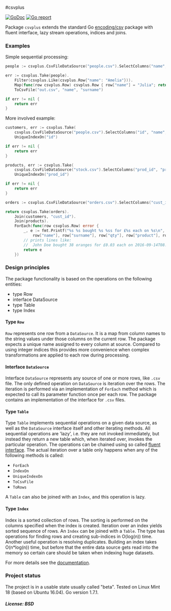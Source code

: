 #csvplus

[![GoDoc](https://godoc.org/github.com/maxim2266/csvplus?status.svg)](https://godoc.org/github.com/maxim2266/csvplus)
[![Go report](http://goreportcard.com/badge/maxim2266/csvplus)](http://goreportcard.com/report/maxim2266/csvplus)

Package `csvplus` extends the standard Go [encoding/csv](https://golang.org/pkg/encoding/csv/)
package with fluent interface, lazy stream operations, indices and joins.

### Examples

Simple sequential processing:
```Go
people := csvplus.CsvFileDataSource("people.csv").SelectColumns("name", "surname", "id")

err := csvplus.Take(people).
	Filter(csvplus.Like(csvplus.Row{"name": "Amelia"})).
	Map(func(row csvplus.Row) csvplus.Row { row["name"] = "Julia"; return row }).
	ToCsvFile("out.csv", "name", "surname")

if err != nil {
	return err
}
```

More involved example:
```Go
customers, err := csvplus.Take(
	csvplus.CsvFileDataSource("people.csv").SelectColumns("id", "name", "surname")).
	UniqueIndexOn("id")

if err != nil {
	return err
}

products, err := csvplus.Take(
	csvplus.CsvFileDataSource("stock.csv").SelectColumns("prod_id", "product", "price")).
	UniqueIndexOn("prod_id")

if err != nil {
	return err
}

orders := csvplus.CsvFileDataSource("orders.csv").SelectColumns("cust_id", "prod_id", "qty", "ts")

return csvplus.Take(orders).
	Join(customers, "cust_id").
	Join(products).
	ForEach(func(row csvplus.Row) error {
		_, e := fmt.Printf("%s %s bought %s %ss for £%s each on %s\n",
			row["name"], row["surname"], row["qty"], row["product"], row["price"], row["ts"])
		// prints lines like:
		//	John Doe bought 38 oranges for £0.03 each on 2016-09-14T08:48:22+01:00
		return e
	})
```

### Design principles

The package functionality is based on the operations on the following entities:
- type Row
- interface DataSource
- type Table
- type Index

#### Type `Row`
`Row` represents one row from a `DataSource`. It is a map from column names
to the string values under those columns on the current row. The package expects a unique name
assigned to every column at source. Compared to using integer indices this provides more
convenience when complex transformations are applied to each row during processing.

#### Interface `DataSource`
Interface `DataSource` represents any source of one or more rows, like `.csv` file. The only defined
operation on `DataSource` is iteration over the rows. The iteration is performed via an implementation of
`ForEach` method which is expected to call its parameter function once per each row. The package contains
an implementation of the interface for `.csv` files.

#### Type `Table`
Type `Table` implements sequential operations on a given data source, as well as the `DataSource`
interface itself and other iterating methods. All sequential operations are 'lazy', i.e. they are not
invoked immediately, but instead they return a new table which, when iterated over, invokes
the particular operation. The operations can be chained using so called [fluent interface](https://en.wikipedia.org/wiki/Fluent_interface).
The actual iteration over a table only happens when any of the following methods is called:
- `ForEach`
- `IndexOn`
- `UniqueIndexOn`
- `ToCsvFile`
- `ToRows`

A `Table` can also be joined with an `Index`, and this operation is lazy.

#### Type `Index`
Index is a sorted collection of rows. The sorting is performed on the columns specified when the index
is created. Iteration over an index yields sorted sequence of rows. An `Index` can be joined with
a `Table`. The type has operations for finding rows and creating sub-indices in O(log(n)) time.
Another useful operation is resolving duplicates. Building an index takes O(n*log(n)) time, but before that
the entire data source gets read into the memory so certain care should be taken when indexing
huge datasets.

For more details see the [documentation](https://godoc.org/github.com/maxim2266/csvplus).

### Project status
The project is in a usable state usually called "beta". Tested on Linux Mint 18 (based on Ubuntu 16.04).
Go version 1.7.1.

##### License: BSD
